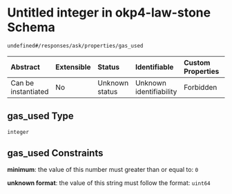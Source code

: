 # Untitled integer in okp4-law-stone Schema

```txt
undefined#/responses/ask/properties/gas_used
```

| Abstract            | Extensible | Status         | Identifiable            | Custom Properties | Additional Properties | Access Restrictions | Defined In                                                                 |
| :------------------ | :--------- | :------------- | :---------------------- | :---------------- | :-------------------- | :------------------ | :------------------------------------------------------------------------- |
| Can be instantiated | No         | Unknown status | Unknown identifiability | Forbidden         | Allowed               | none                | [okp4-law-stone.json\*](schema/okp4-law-stone.json "open original schema") |

## gas\_used Type

`integer`

## gas\_used Constraints

**minimum**: the value of this number must greater than or equal to: `0`

**unknown format**: the value of this string must follow the format: `uint64`
